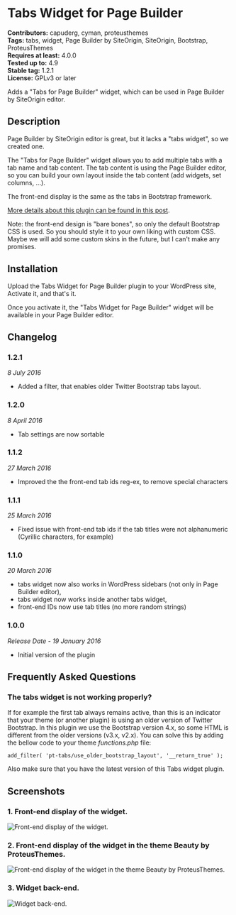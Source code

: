 # Tabs Widget for Page Builder #
**Contributors:** capuderg, cyman, proteusthemes  
**Tags:** tabs, widget, Page Builder by SiteOrigin, SiteOrigin, Bootstrap, ProteusThemes  
**Requires at least:** 4.0.0  
**Tested up to:** 4.9  
**Stable tag:** 1.2.1  
**License:** GPLv3 or later  

Adds a "Tabs for Page Builder" widget, which can be used in Page Builder by SiteOrigin editor.

## Description ##

Page Builder by SiteOrigin editor is great, but it lacks a "tabs widget", so we created one.

The "Tabs for Page Builder" widget allows you to add multiple tabs with a tab name and tab content. The tab content is using the Page Builder editor, so you can build your own layout inside the tab content (add widgets, set columns, ...).

The front-end display is the same as the tabs in Bootstrap framework.

[More details about this plugin can be found in this post](http://gregorcapuder.com/tabs-widget-for-page-builder/).

Note: the front-end design is "bare bones", so only the default Bootstrap CSS is used. So you should style it to your own liking with custom CSS. Maybe we will add some custom skins in the future, but I can't make any promises.

## Installation ##

Upload the Tabs Widget for Page Builder plugin to your WordPress site, Activate it, and that's it.

Once you activate it, the "Tabs Widget for Page Builder" widget will be available in your Page Builder editor.

## Changelog ##

### 1.2.1 ###
*8 July 2016*

* Added a filter, that enables older Twitter Bootstrap tabs layout.

### 1.2.0 ###
*8 April 2016*

* Tab settings are now sortable

### 1.1.2 ###
*27 March 2016*

* Improved the the front-end tab ids reg-ex, to remove special characters

### 1.1.1 ###
*25 March 2016*

* Fixed issue with front-end tab ids if the tab titles were not alphanumeric (Cyrillic  characters, for example)

### 1.1.0 ###
*20 March 2016*

* tabs widget now also works in WordPress sidebars (not only in Page Builder editor),
* tabs widget now works inside another tabs widget,
* front-end IDs now use tab titles (no more random strings)

### 1.0.0 ###
*Release Date - 19 January 2016*

* Initial version of the plugin

## Frequently Asked Questions ##

### The tabs widget is not working properly? ###

If for example the first tab always remains active, than this is an indicator that your theme (or another plugin) is using an older version of Twitter Bootstrap. In this plugin we use the Bootstrap version 4.x, so some HTML is different from the older versions (v3.x, v2.x). You can solve this by adding the bellow code to your theme *functions.php* file:

`add_filter( 'pt-tabs/use_older_bootstrap_layout', '__return_true' );`

Also make sure that you have the latest version of this Tabs widget plugin.

## Screenshots ##

### 1. Front-end display of the widget. ###
![Front-end display of the widget.](http://ps.w.org/tabs-widget-for-page-builder/assets/screenshot-1.png)

### 2. Front-end display of the widget in the theme Beauty by ProteusThemes. ###
![Front-end display of the widget in the theme Beauty by ProteusThemes.](http://ps.w.org/tabs-widget-for-page-builder/assets/screenshot-2.png)

### 3. Widget back-end. ###
![Widget back-end.](http://ps.w.org/tabs-widget-for-page-builder/assets/screenshot-3.png)
